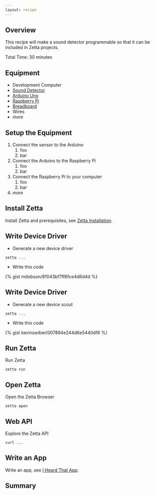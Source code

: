```yaml
---
layout: recipe
---
```


## Overview

This recipe will make a sound detector programmable so that it can be included in Zetta projects.

Total Time: 30 minutes

## Equipment

* Development Computer
* [Sound Detector](https://www.sparkfun.com/products/12642)
* [Arduino Uno](http://arduino.cc/en/Main/ArduinoBoardUno)
* [Raspberry Pi](http://www.adafruit.com/raspberrypi)
* [Breadboard]()
* Wires
* *more*

## Setup the Equipment

1. Connect the sensor to the Arduino
    1. foo
    1. bar
1. Connect the Arduino to the Raspberry Pi
    1. foo
    1. bar
1. Connect the Raspberry Pi to your computer
    1. foo
    1. bar
1. *more*

## Install Zetta

Install Zetta and prerequisites, see [Zetta Installation]().

## Write Device Driver

* Generate a new device driver 

```zetta ...```

* Write this code

{% gist mdobson/81043bf7ff6fce4d6d4d %}

## Write Device Driver

* Generate a new device scout

```zetta ...```

* Write this code

{% gist kevinswiber/007894e244d6e5440df8 %}

## Run Zetta

Run Zetta

```zetta run```

## Open Zetta

Open the Zetta Browser

```zetta open```

## Web API

Explore the Zetta API

```curl ...```

## Write an App

Write an app, see [I Heard That App]().

## Summary
